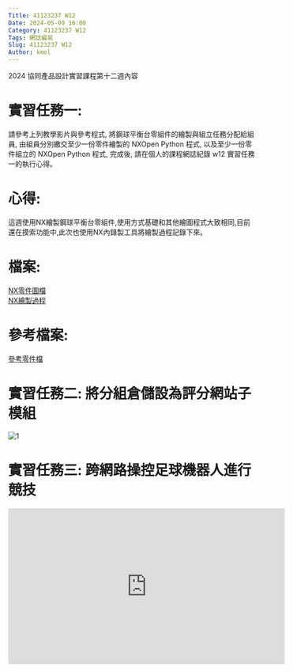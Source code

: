 ```yaml
---
Title: 41123237 W12
Date: 2024-05-09 16:00
Category: 41123237 W12
Tags: 網誌編寫
Slug: 41123237 W12
Author: kmol
---
```


2024 協同產品設計實習課程第十二週內容

<!-- PELICAN_END_SUMMARY -->

# 實習任務一:  <br>
請參考上列教學影片與參考程式, 將鋼球平衡台零組件的繪製與組立任務分配給組員, 由組員分別繳交至少一份零件繪製的 NXOpen Python 程式, 以及至少一份零件組立的 NXOpen Python 程式, 完成後, 請在個人的課程網誌紀錄 w12 實習任務一的執行心得。 <br>

# 心得:  <br>
這週使用NX繪製鋼球平衡台零組件,使用方式基礎和其他繪圖程式大致相同,目前還在摸索功能中,此次也使用NX內錄製工具將繪製過程記錄下來。 <br>

# 檔案:  <br>
[NX零件圖檔](https://nfuedu-my.sharepoint.com/:u:/g/personal/41123237_nfu_edu_tw/EfSN0KCKDXJPgV0RdjpsgWoBJmPpfEUNhtGKALkES4QmIg?e=AAw450) <br>
[NX繪製過程](https://nfuedu-my.sharepoint.com/:u:/g/personal/41123237_nfu_edu_tw/ESqdxQnowhtDkCRMYETWOdIB_xPO8G6YGgkl394lWAgYlA?e=zoWauU) <br>

# 參考檔案:  <br>
[參考零件檔](https://nfuedu-my.sharepoint.com/:u:/g/personal/41123237_nfu_edu_tw/Eb4na_0GOf1Hhn47GqkxsbwB7B9D5_eyyyodcFJ-THAK-Q?e=kg91mm) <br>

# 實習任務二: 將分組倉儲設為評分網站子模組

![1](<https://imgur.com/a/oRMpRUO>)

# 實習任務三: 跨網路操控足球機器人進行競技 

<iframe width="560" height="315" src="https://www.youtube.com/embed/EmsKPCW9VdM?si=jYw3Wu4NXoqsoCq7" title="YouTube video player" frameborder="0" allow="accelerometer; autoplay; clipboard-write; encrypted-media; gyroscope; picture-in-picture; web-share" referrerpolicy="strict-origin-when-cross-origin" allowfullscreen></iframe>